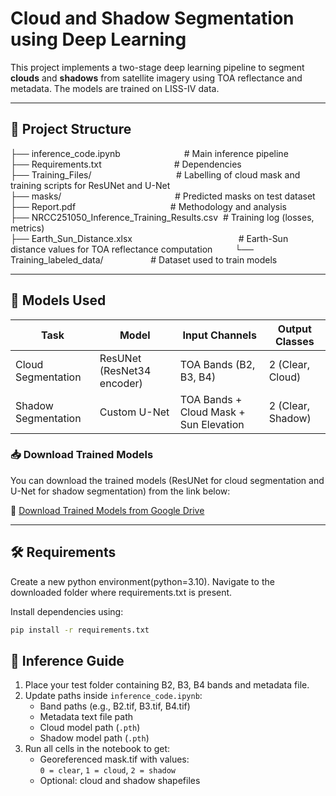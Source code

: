 # Cloud and Shadow Segmentation using Deep Learning

This project implements a two-stage deep learning pipeline to segment **clouds** and **shadows** from satellite imagery using TOA reflectance and metadata. The models are trained on LISS-IV data.

---

## 📂 Project Structure

├── inference_code.ipynb&emsp;&emsp;&emsp;&emsp;&emsp;&emsp;&emsp;&nbsp;# Main inference pipeline  
├── Requirements.txt&emsp;&emsp;&emsp;&emsp;&emsp;&emsp;&emsp;&emsp;&nbsp;# Dependencies  
├── Training_Files/&emsp;&emsp;&emsp;&emsp;&emsp;&emsp;&emsp;&emsp;&nbsp;&nbsp;&nbsp;&nbsp;&nbsp;&nbsp;# Labelling of cloud mask and training scripts for ResUNet and U-Net  
├── masks/&emsp;&emsp;&emsp;&emsp;&emsp;&emsp;&emsp;&emsp;&emsp;&emsp;&emsp;&nbsp;&nbsp;&nbsp;&nbsp;&nbsp;&nbsp;&nbsp;# Predicted masks on test dataset  
├── Report.pdf&emsp;&emsp;&emsp;&emsp;&emsp;&emsp;&emsp;&emsp;&emsp;&emsp;&nbsp;&nbsp;&nbsp;# Methodology and analysis  
├── NRCC251050_Inference_Training_Results.csv&nbsp;&nbsp;# Training log (losses, metrics)  
├── Earth_Sun_Distance.xlsx &emsp;&emsp;&emsp;&emsp;&emsp;&emsp;&emsp;&emsp;&emsp;&emsp;&emsp;&nbsp;&nbsp;&nbsp;# Earth-Sun distance values for TOA reflectance computation   &emsp;&emsp;
└── Training_labeled_data/&emsp;&emsp;&emsp;&emsp;&nbsp;&nbsp;&nbsp;&nbsp;&nbsp;# Dataset used to train models 

---

## 🧠 Models Used

| Task              | Model         | Input Channels                        | Output Classes |
|-------------------|---------------|----------------------------------------|----------------|
| Cloud Segmentation | ResUNet (ResNet34 encoder) | TOA Bands (B2, B3, B4)                | 2 (Clear, Cloud) |
| Shadow Segmentation | Custom U-Net | TOA Bands + Cloud Mask + Sun Elevation | 2 (Clear, Shadow) |

### 📥 Download Trained Models

You can download the trained models (ResUNet for cloud segmentation and U-Net for shadow segmentation) from the link below:

🔗 [Download Trained Models from Google Drive](https://drive.google.com/drive/folders/1xBxLID2WZCi-sdtOShIQH45Kh4kw8s-X?usp=sharing])

---

## 🛠️ Requirements

Create a new python environment(python=3.10). Navigate to the downloaded folder where requirements.txt is present.

Install dependencies using:

```bash
pip install -r requirements.txt

```
## 🚀 Inference Guide

1. Place your test folder containing B2, B3, B4 bands and metadata file.
2. Update paths inside `inference_code.ipynb`:
   - Band paths (e.g., B2.tif, B3.tif, B4.tif)
   - Metadata text file path
   - Cloud model path (`.pth`)
   - Shadow model path (`.pth`)
3. Run all cells in the notebook to get:
   - Georeferenced mask.tif with values:  
     `0 = clear`, `1 = cloud`, `2 = shadow`
   - Optional: cloud and shadow shapefiles
